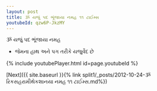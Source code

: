 ```yaml
---
layout: post
title: ૐ યજું પદ ભૂંજાયા નમહ ૧૧ ટાઈમ્સ
youtubeId: qzw6P-JkzMY
---
```

 
 
 ૐ યજું પદ ભૂંજાયા નમહ  
 
 -  જેમના હાથ અને પગ તરીકે યજુર્વેદ છે 
 
  
 
  
 
 
 
 
 
 


{% include youtubePlayer.html id=page.youtubeId %}
 
[Next]({{ site.baseurl }}{% link  split1/_posts/2012-10-24-ૐ રિકસહરામીથેકશાનયા નમહ ૧૧ ટાઈમ્સ.md%})
 

